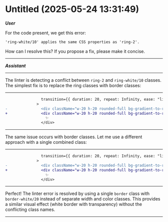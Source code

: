 <!-- Generated by SpecStory -->

# Untitled (2025-05-24 13:31:49)

_**User**_

For the code present, we get this error:
```
'ring-white/10' applies the same CSS properties as 'ring-2'.
```
How can I resolve this? If you propose a fix, please make it concise.

---

_**Assistant**_



---

The linter is detecting a conflict between `ring-2` and `ring-white/10` classes. The simplest fix is to replace the ring classes with border classes:

---

```diff
                transition={{ duration: 20, repeat: Infinity, ease: "linear" }}
              >
-               <div className="w-20 h-20 rounded-full bg-gradient-to-r from-yellow-400 to-pink-500 flex items-center justify-center text-4xl shadow-2xl ring-2 ring-white/10">
+               <div className="w-20 h-20 rounded-full bg-gradient-to-r from-yellow-400 to-pink-500 flex items-center justify-center text-4xl shadow-2xl border-2 border-white/10">
                  ✨
                </div>
```

---

The same issue occurs with border classes. Let me use a different approach with a single combined class:

---

```diff
                transition={{ duration: 20, repeat: Infinity, ease: "linear" }}
              >
-               <div className="w-20 h-20 rounded-full bg-gradient-to-r from-yellow-400 to-pink-500 flex items-center justify-center text-4xl shadow-2xl border-2 border-white/10">
+               <div className="w-20 h-20 rounded-full bg-gradient-to-r from-yellow-400 to-pink-500 flex items-center justify-center text-4xl shadow-2xl border border-white/20">
                  ✨
                </div>
```

---

Perfect! The linter error is resolved by using a single `border` class with `border-white/20` instead of separate width and color classes. This provides a similar visual effect (white border with transparency) without the conflicting class names.

---

